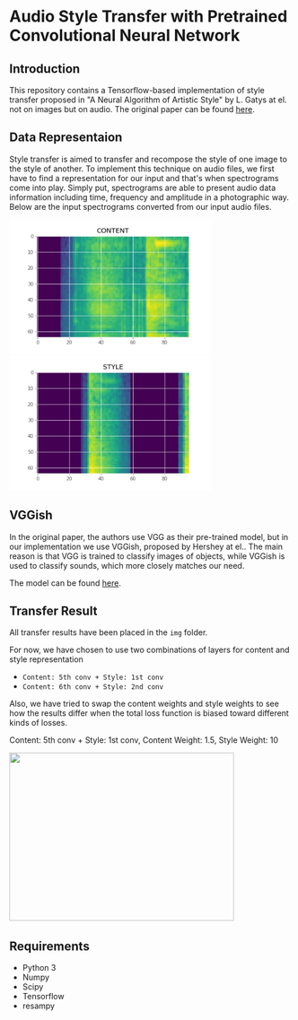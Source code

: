 # Audio Style Transfer with Pretrained Convolutional Neural Network

## Introduction

This repository contains a Tensorflow-based implementation of style transfer proposed in "A Neural Algorithm of Artistic Style" by L. Gatys at el. not on images but on audio. The original paper can be found [here](https://arxiv.org/abs/1508.06576).

## Data Representaion

Style transfer is aimed to transfer and recompose the style of one image to the style of another. To implement this technique on audio files, we first have to find a representation for our input and that's when spectrograms come into play. Simply put, spectrograms are able to present audio data information including time, frequency and amplitude in a photographic way. Below are the input spectrograms converted from our input audio files.

<img src="img/Content.jpg" height="240px"> <img src="img/Style.jpg" height="240px">

## VGGish

In the original paper, the authors use VGG as their pre-trained model, but in our implementation we use VGGish, proposed by Hershey at el.. The main reason is that VGG is trained to classify images of objects, while VGGish is used to classify sounds, which more closely matches our need.

The model can be found [here](https://github.com/tensorflow/models/tree/master/research/audioset).

## Transfer Result

All transfer results have been placed in the `img` folder.

For now, we have chosen to use two combinations of layers for content and style representation

- `Content: 5th conv + Style: 1st conv`
- `Content: 6th conv + Style: 2nd conv`

Also, we have tried to swap the content weights and style weights to see how the results differ when the total loss function is biased toward different kinds of losses.

Content: 5th conv + Style: 1st conv, Content Weight: 1.5, Style Weight: 10

<img src="https://media.giphy.com/media/AS7E607TOu1YpqHatH/giphy.gif" width="400" height="300"/>

## Requirements
- Python 3
- Numpy
- Scipy
- Tensorflow
- resampy
